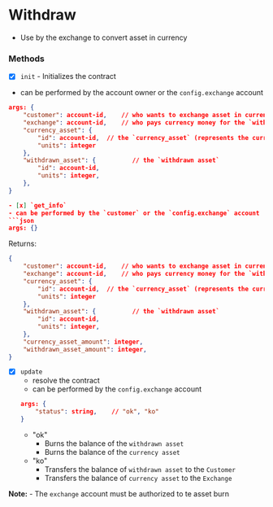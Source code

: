 # Withdraw
 - Use by the exchange to convert asset in currency

### Methods
 - [x] `init` - Initializes the contract
  - can be performed by the account owner or the `config.exchange` account
  ```json
  args: {
      "customer": account-id,    // who wants to exchange asset in currency money 
      "exchange": account-id,    // who pays currency money for the `withdrawn asset`
      "currency_asset": {
          "id": account-id,  // the `currency_asset` (represents the currency money)
          "units": integer
      },
      "withdrawn_asset": {          // the `withdrawn asset`
          "id": account-id,       
          "units": integer,         
      },
  }

- [x] `get_info`
  - can be performed by the `customer` or the `config.exchange` account
  ```json
  args: {}
  ```

  Returns: 
  ```json
  {
      "customer": account-id,    // who wants to exchange asset in currency money 
      "exchange": account-id,    // who pays currency money for the `withdrawn asset`
      "currency_asset": {
          "id": account-id,  // the `currency_asset` (represents the currency money)
          "units": integer
      },
      "withdrawn_asset": {          // the `withdrawn asset`
          "id": account-id,       
          "units": integer,         
      },
      "currency_asset_amount": integer,
      "withdrawn_asset_amount": integer,
  }
  ```
- [x] `update`
  - resolve the contract
  - can be performed by the `config.exchange` account
  ```json
  args: {
      "status": string,    // "ok", "ko"
  }

  ```
  - "ok"
    - Burns the balance of the `withdrawn asset`
    - Burns the balance of the `currency asset`
  - "ko"
    - Transfers the balance of `withdrawn asset` to the `Customer`
    - Transfers the balance of `currency asset` to the `Exchange`

**Note:** - The `exchange` account must be authorized to te asset burn